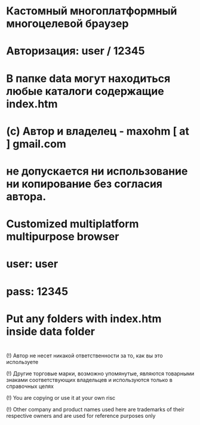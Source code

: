 #
# Кастомный многоплатформный многоцелевой браузер
# Авторизация: user / 12345
# В папке data могут находиться любые каталоги содержащие index.htm
# (c) Автор и владелец -  maxohm [ at ] gmail.com
# не допускается ни использование ни копирование без согласия автора.
#
# Customized multiplatform multipurpose browser
# user: user
# pass: 12345
# Put any folders with index.htm inside data folder
#
(!) Автор не несет никакой ответственности за то, как вы это используете

(!) Другие торговые марки, возможно упомянутые, являются товарными знаками соответствующих владельцев и используются только в справочных целях

(!) You are copying or use it at your own risc

(!) Other company and product names used here are trademarks of their respective owners and are used for reference purposes only